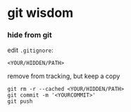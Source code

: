 # git wisdom

### hide from git
edit `.gitignore`:
```
<YOUR/HIDDEN/PATH>
```

remove from tracking, but keep a copy
```
git rm -r --cached <YOUR/HIDDEN/PATH>
git commit -m '<YOURCOMMIT>'
git push
```


